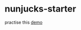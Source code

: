 # nunjucks-starter

practise this [demo](https://medium.com/@andy.neale/nunjucks-a-javascript-template-engine-7731d23eb8cc)
